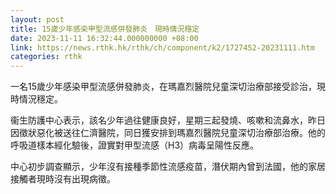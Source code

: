 ```yaml
---
layout: post
title: 15歲少年感染甲型流感併發肺炎　現時情況穩定
date: 2023-11-11 16:32:44.000000000 +08:00
link: https://news.rthk.hk/rthk/ch/component/k2/1727452-20231111.htm
categories: rthk
---
```


一名15歲少年感染甲型流感併發肺炎，在瑪嘉烈醫院兒童深切治療部接受診治，現時情況穩定。

衞生防護中心表示，該名少年過往健康良好，星期三起發燒、咳嗽和流鼻水，昨日因徵狀惡化被送往仁濟醫院，同日獲安排到瑪嘉烈醫院兒童深切治療部治療。他的呼吸道樣本經化驗後，證實對甲型流感（H3）病毒呈陽性反應。

中心初步調查顯示，少年沒有接種季節性流感疫苗，潛伏期內曾到法國，他的家居接觸者現時沒有出現病徵。
